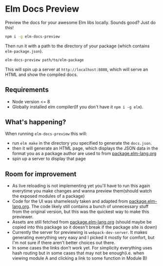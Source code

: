 # Elm Docs Preview

Preview the docs for your awesome Elm libs locally. Sounds good? Just do this!

```sh
npm i -g elm-docs-preview
```

Then run it with a path to the directory of your package (which contains `elm-package.json`).

```sh
elm-docs-preview path/to/elm-package
```

This will spin up a server at `http://localhost:8080`, which will serve an HTML and show the compiled docs.

## Requirements

- Node version <= 8
- Globally installed elm compiler(If you don't have it `npm i -g elm`).

## What's happening?

When running `elm-docs-preview` this will:

- run `elm make` in the directory you specified to generate the `docs.json`.
- then it will generate an HTML page, which displays the JSON data in the format you as a package author are used to from [package.elm-lang.org](http://package.elm-lang.org/)
- spin up a server to display that page

## Room for improvement

- As live reloading is not implementing yet you'll have to run this again everytime you make changes and wanna preview them(should watch the exposed modules of a package)
- Code for the UI was shamelessly taken and adapted from [package.elm-lang.org](http://package.elm-lang.org/). The code likely still contains a bunch of unnecessary stuff from the original version, but this was the quickest way to make this previewer.
- Assets are still fetched from [package.elm-lang.org](http://package.elm-lang.org/) (should maybe be copied into this package so it doesn't break if the package site is down)
- Currently the server for previewing is `webpack-dev-server`. It makes generating everything very easy and I picked it mostly for comfort, but I'm not sure if there aren't better choices out there.
- In some cases the links don't work yet. For simplicity everything uses hash routing but in some cases that may not be enough(i.e. when viewing module A and clicking a link to some function in Module B)
